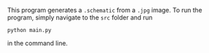 This program generates a `.schematic` from a `.jpg` image. To run the program, simply navigate to the `src` folder and run
```
python main.py
```
in the command line. 